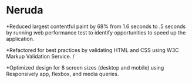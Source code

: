 # Neruda

*Reduced largest contentful paint by 68% from 1.6 seconds to .5 seconds by running web performance test to identify opportunities to speed up the application.

*Refactored for best practices by validating HTML and CSS using W3C Markup Validation Service. /

*Optimized design for 8 screen sizes (desktop and mobile) using Responsively app, flexbox, and media queries.

